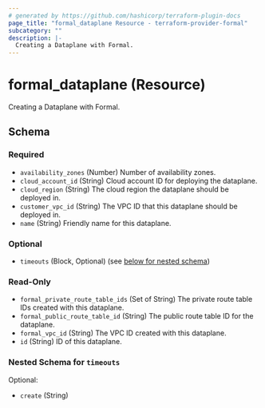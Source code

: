 ```yaml
---
# generated by https://github.com/hashicorp/terraform-plugin-docs
page_title: "formal_dataplane Resource - terraform-provider-formal"
subcategory: ""
description: |-
  Creating a Dataplane with Formal.
---
```


# formal_dataplane (Resource)

Creating a Dataplane with Formal.



<!-- schema generated by tfplugindocs -->
## Schema

### Required

- `availability_zones` (Number) Number of availability zones.
- `cloud_account_id` (String) Cloud account ID for deploying the dataplane.
- `cloud_region` (String) The cloud region the dataplane should be deployed in.
- `customer_vpc_id` (String) The VPC ID that this dataplane should be deployed in.
- `name` (String) Friendly name for this dataplane.

### Optional

- `timeouts` (Block, Optional) (see [below for nested schema](#nestedblock--timeouts))

### Read-Only

- `formal_private_route_table_ids` (Set of String) The private route table IDs created with this dataplane.
- `formal_public_route_table_id` (String) The public route table ID for the dataplane.
- `formal_vpc_id` (String) The VPC ID created with this dataplane.
- `id` (String) ID of this dataplane.

<a id="nestedblock--timeouts"></a>
### Nested Schema for `timeouts`

Optional:

- `create` (String)


